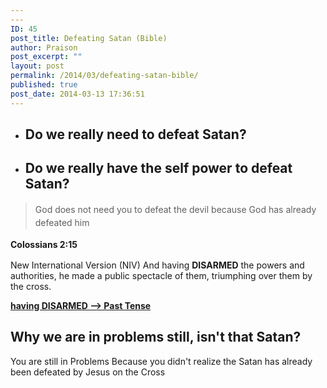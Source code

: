 ```yaml
---
---
ID: 45
post_title: Defeating Satan (Bible)
author: Praison
post_excerpt: ""
layout: post
permalink: /2014/03/defeating-satan-bible/
published: true
post_date: 2014-03-13 17:36:51
---
```

<ul>
	<li>
<h2>Do we really need to defeat Satan?</h2>
</li>
	<li>
<h2>Do we really have the self power to defeat Satan?</h2>
</li>
</ul>
<blockquote><span style="line-height: 1.5;">God does not need you to defeat the devil because God has already defeated him</span></blockquote>
<b style="line-height: 1.5;">Colossians 2:15</b>

New International Version (NIV)
And having <b>DISARMED</b> the powers and authorities, he made a public spectacle of them, triumphing over them by the cross.

<span style="text-decoration: underline;"><strong>having DISARMED --&gt; Past Tense</strong></span>
<h2>Why we are in problems still, isn't that Satan?</h2>
You are still in Problems Because you didn't realize the Satan has already been defeated by Jesus on the Cross

&nbsp;